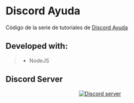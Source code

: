 # Discord Ayuda
Código de la serie de tutoriales de [Discord Ayuda](https://www.youtube.com/channel/UCQAxlxl4Pdmer_bZqouQUtw)

## Developed with:
> - NodeJS

## Discord Server
<p align="center">
  <a href="https://discord.gg/k65cZDz"><img src="https://discordapp.com/api/guilds/446335359664783370/widget.png?style=banner2" alt="Discord server"></a>
</p>

